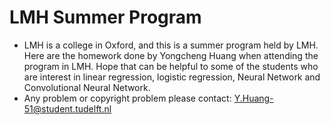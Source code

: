 # LMH Summer Program

- LMH is a college in Oxford, and this is a summer program held by LMH. Here are the homework done by Yongcheng Huang when attending the program in LMH. Hope that can be helpful to some of the students who are interest in linear regression, logistic regression, Neural Network and Convolutional Neural Network.
- Any problem or copyright problem please contact: Y.Huang-51@student.tudelft.nl
